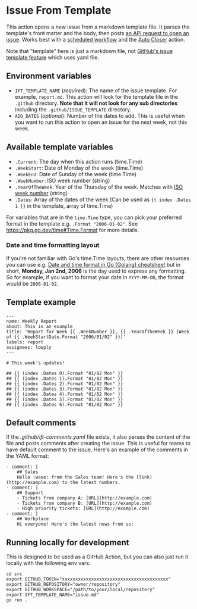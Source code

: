 # Issue From Template

This action opens a new issue from a markdown template file. It parses the template's front matter and the body, then posts [an API request to open an issue](https://docs.github.com/en/rest/issues/issues#create-an-issue). Works best with a [scheduled workflow](https://docs.github.com/en/actions/using-workflows/events-that-trigger-workflows#schedule) and the [Auto Closer](https://github.com/lowply/auto-closer) action.

Note that "template" here is just a markdown file, not [GitHub's issue template feature](https://docs.github.com/en/communities/using-templates-to-encourage-useful-issues-and-pull-requests/about-issue-and-pull-request-templates) which uses yaml file.

## Environment variables

- `IFT_TEMPLATE_NAME` (*required*): The name of the issue template. For example, `report.md`. This action will look for the template file in the `.github` directory. **Note that it will not look for any sub directories** including the `.github/ISSUE_TEMPLATE` directory.
- `ADD_DATES` (*optional*): Number of the dates to add. This is useful when you want to run this action to open an issue for the next week, not this week.

## Available template variables

- `.Current`: The day when this action runs (time.Time)
- `.WeekStart`: Date of Monday of the week (time.Time)
- `.WeekEnd`: Date of Sunday of the week (time.Time)
- `.WeekNumber`: ISO week number (string)
- `.YearOfTheWeek`: Year of the Thursday of the week. Matches with [ISO week number](https://en.wikipedia.org/wiki/ISO_week_date#First_week) (string)
- `.Dates`: Array of the dates of the week (Can be used as `{{ index .Dates 1 }}` in the template, array of time.Time)

For variables that are in the `time.Time` type, you can pick your preferred format in the template e.g. `.Format "2006-01-02"`. See https://pkg.go.dev/time#Time.Format for more details.

### Date and time formatting layout

If you're not familiar with Go's time.Time layouts, there are other resources you can use e.g. [Date and time format in Go (Golang) cheatsheet](https://gosamples.dev/date-time-format-cheatsheet/) but in short, **Monday, Jan 2nd, 2006** is the day used to express any formatting. So for example, if you want to format your date in `YYYY-MM-DD`, the format would be `2006-01-02`.

## Template example

```
---
name: Weekly Report
about: This is an example
title: 'Report for Week {{ .WeekNumber }}, {{ .YearOfTheWeek }} (Week of {{ .WeekStartDate.Format "2006/01/02" }})'
labels: report
assignees: lowply
---

# This week's updates!

## {{ (index .Dates 0).Format "01/02 Mon" }}
## {{ (index .Dates 1).Format "01/02 Mon" }}
## {{ (index .Dates 2).Format "01/02 Mon" }}
## {{ (index .Dates 3).Format "01/02 Mon" }}
## {{ (index .Dates 4).Format "01/02 Mon" }}
## {{ (index .Dates 5).Format "01/02 Mon" }}
## {{ (index .Dates 6).Format "01/02 Mon" }}
```

## Default comments

If the *.github/ift-comments.yaml* file exists, it also parses the content of the file and posts comments after creating the issue. This is useful for teams to have default comment to the issue. Here's an example of the comments in the YAML format:

```
- comment: |
    ## Sales
    Hello :wave: from the Sales team! Here's the [link](http://example.com) to the latest numbers.
- comment: |
    ## Support
    - Tickets from company A: [URL](http://example.com)
    - Tickets from company B: [URL](http://example.com)
    - High priority tickets: [URL](http://example.com)
- comment: |
    ## Workplace
    Hi everyone! Here's the latest news from us:
```

## Running locally for development

This is designed to be used as a GitHub Action, but you can also just run it locally with the following env vars:

```
cd src
export GITHUB_TOKEN="xxxxxxxxxxxxxxxxxxxxxxxxxxxxxxxxxxxxxxxx"
export GITHUB_REPOSITORY="owner/repository"
export GITHUB_WORKSPACE="/path/to/your/local/repository"
export IFT_TEMPLATE_NAME="issue.md"
go run .
```

